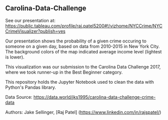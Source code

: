 ## Carolina-Data-Challenge
See our presentation at: 
https://public.tableau.com/profile/raj.patel5200#!/vizhome/NYCCrime/NYCCrimeVisualizer?publish=yes

Our presentation shows the probability of a given crime occuring to someone on a given day, based on data from 2010-2015 in New York City. The background colors of the map indicated average income level (lightest is lower). 

This visualization was our submission to the Carolina Data Challenge 2017, where we took runner-up in the Best Beginner category. 

This repository holds the Jupyter Notebook used to clean the data with Python's Pandas library.

Data Source: https://data.world/jks1995/carolina-data-challenge-crime-data

Authors: Jake Sellinger, [Raj Patel] (https://www.linkedin.com/in/rajspatel/)
